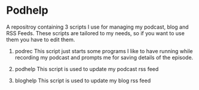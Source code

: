 # Podhelp
A repositroy containing 3 scripts I use for managing my podcast, blog and RSS Feeds.
These scripts are tailored to my needs, so if you want to use them you have to edit them.

1. podrec
This script just starts some programs I like to have running while recording my podcast and prompts me for saving details of the episode.

2. podhelp
This script is used to update my podcast rss feed

3. bloghelp
This script is used to update my blog rss feed
